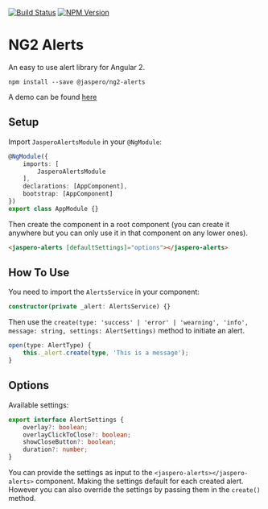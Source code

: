 [![Build Status](https://travis-ci.org/Jaspero/ng2-alerts.svg?branch=master)](https://travis-ci.org/jaspero/ng2-alerts)
[![NPM Version](https://img.shields.io/npm/v/@jaspero/ng2-alerts.svg)](https://www.npmjs.com/package/@jaspero/ng2-alerts)
# NG2 Alerts
An easy to use alert library for Angular 2.

```
npm install --save @jaspero/ng2-alerts
```

A demo can be found [here](https://jaspero.co/resources/projects/ng-alerts)


## Setup
Import `JasperoAlertsModule` in your `@NgModule`: 

```ts
@NgModule({
    imports: [
        JasperoAlertsModule
    ],
    declarations: [AppComponent],
    bootstrap: [AppComponent]
})
export class AppModule {}
```

Then create the component in a root component (you can create it anywhere but you can only use it in that component on any lower ones).

```html
<jaspero-alerts [defaultSettings]="options"></jaspero-alerts>
```

## How To Use 
You need to import the `AlertsService` in your component:
 
```typescript
constructor(private _alert: AlertsService) {}
```

Then use the `create(type: 'success' | 'error' | 'wearning', 'info', message: string, settings: AlertSettings)` method to initiate an alert.

```typescript
open(type: AlertType) {
    this._alert.create(type, 'This is a message');
}
```

## Options

Available settings: 

```typescript
export interface AlertSettings {
    overlay?: boolean;
    overlayClickToClose?: boolean;
    showCloseButton?: boolean;
    duration?: number;
}
```

You can provide the settings as input to the `<jaspero-alerts></jaspero-alerts>` component.
Making the settings default for each created alert. However you can also override the settings by
passing them in the `create()` method.

 
